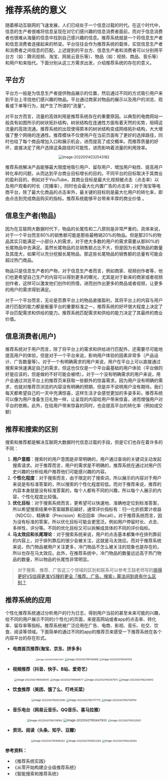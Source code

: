# 推荐系统的意义

随着移动互联网的飞速发展，人们已经处于一个信息过载的时代。在这个时代中，信息的生产者很难将信息呈现在对它们感兴趣的信息消费者面前，而对于信息消费者也很难从海量的信息中找到自己感兴趣的信息。推荐系统就是一个将信息生产者和信息消费者连接起来的桥梁。平台往往会作为推荐系统的载体，实现信息生产者和消费者之间信息的匹配。上述提到的平台方、信息生产者和消费者可以分别用平台方（如：腾讯视频、淘宝、网易云音乐等）、物品（如：视频、商品、音乐等）和用户和来指代。下面分别从这三方需求出发，介绍推荐系统的存在的意义。


## 平台方

平台方一般是为信息生产者提供物品展示的位置，然后通过不同的方式吸引用户来到平台上寻找他们感兴趣的物品。平台通过商家对物品的展示以及用户的浏览、观看或下单等行为，就产生了所谓的"流量"。

对平台方而言，流量的高效利用是推荐系统存在的重要原因。以典型的电商网站一般具有如图所示的树状拓扑结构，树状结构在连通性方面有着天然的劣势，阻碍这流量的高效流通。推荐系统的出现使得原本的树状结构变成网络拓扑结构，大大增强了整个网络的连通性。推荐模块不仅使用户在当前页面有了更好的选择路径，同时也给了每个商品增加入口和展示机会，进而提高了成交概率。而推荐质量的好坏，直接决定了用户选择这条路径的可能性，进而影响着流量的利用效率。

<div align=center>
<img src="../imgs/ch01/ch1.1/image-20220514232543182.png" alt="image-20220514232543182" style="zoom: 80%;" />
</div>

推荐系统解决产品能够最大限度地吸引用户、留存用户、增加用户粘性、提高用户转化率的问题，从而达到平台商业目标增长的目的。不同平台的目标取决于其商业的盈利目的，例如对于YouTube，其商业目标是最大化视频被点击（点击率）以及用户观看的时长（完播率），同时也会最大化内置广告的点击率；对于淘宝等电商平台，除了最大化商品的点击率外，最关键的目标则是最大化用户的转化率，即由点击到完成商品购买的指标。推荐系统能够平台带来丰厚的商业价值 。


## 信息生产者(物品)

因为在互联网大数据时代下，物品的长尾性和二八原则是非常严重的。具体来说，对于一个平台而言80%的销售额可能是那些最畅销20%的物品。但是那20%的物品其实只能满足一小部分人的需求，对于绝大多数的用户的需求需要从那80%的长尾物品中去满足。虽然长尾物品的总销售额占比不大，但是因为长尾物品的数量及其庞大，如果可以充分挖掘长尾物品，那这些长尾物品的销售额的总量有可能会超过热门商品。

物品只是信息生产者的产物，对于信息生产者而言，例如商家、视频创作者等，他们也更希望自己生产的内容可以得到更多的曝光，尤其是对于新来的商家或者视频创作者，这样可以激发他们创作的热情，进而创作出更多的商品或者视频，让更多的用户的需求得到满足。

对于一个平台而言，无论是否靠平台上的物品直接盈利，其将平台上的内容与用户进行匹配的能力都是衡量平台的重要标准之一，推荐系统的好坏很大程度上决定了平台匹配需求和供给的能力。推荐系统匹配需求和供给的能力决定了其最终的商业价值。


## 信息消费者(用户)

推荐系统对于用户而言，除了将平台上的需求和供给进行匹配外，还需要尽可能地提高用户的体验，但是对于一个平台来说，影响用户体验的因素非常多（产品设计、广告数量等）。对于一个有明确需求的用户来说，用户在平台上可以直接通过搜索来快速满足自己的需求，但这也仅仅是一个平台最基础的用户体验（平台做的好是应该的，但是做的不好可能会被喷）。对于一个没有明确需求的用户来说，用户会通过浏览平台上的推荐页来获取一些额外的惊喜需求。因为用户没有明确的需求，也就对推荐页浏览的内容没有明确的预期，但是并不说明用户没有期待。我们每天都希望自己的一天中充满惊喜，这样生活才会感觉更加的多姿多彩。推荐系统可以像为用户准备生日礼物一样，让呈现的内容给用户带来惊喜，进而增强用户对平台的依赖。此外，在给用户带来惊喜的同时，也会提高平台的转化率（例如成交额）


## 推荐和搜索的区别

搜索和推荐都是解决互联网大数据时代信息过载的手段，但是它们也存在着许多的不同：
1. **用户意图**：搜索时的用户意图是非常明确的，用户通过查询的关键词主动发起搜索请求。对于推荐而言，用户的需求是不明确的，推荐系统在通过对用户历史兴趣的分析给用户推荐他们可能感兴趣的内容。
2. **个性化程度**：对于搜索而言，由于限定的了搜索词，所以展示的内容对于用户来说是有标准答案的，所以搜索的个性化程度较低。而对于推荐来说，推荐的内容本身就是没有标准答案的，每个人都有不同的兴趣，所以每个人展示的内容，个性化程度比较强。
3. **优化目标**：对于搜索系统而言，更希望可以快速地、准确地定位到标准答案，所以希望搜索结果中答案越靠前越好，通常评价指标有：归一化折损累计收益（NDCG）、精确率（Precision）和召回率（Recall）。对于推荐系统而言，因为没有标准的答案，所以优化目标可能会更宽泛。例如用户停留时长、点击、多样性，评分等。不同的优化目标又可以拆解成具体的不同的评价指标。
4. **马太效应和长尾理论**：对于搜索系统来说，用户的点击基本都集中在排列靠前的内容上，对于排列靠后的很少会被关注，这就是马太效应。而对于推荐系统来说，热门物品被用户关注更多，冷门物品不怎么被关注的现象也是存在的，所以也存在马太效应。此外，在推荐系统中，冷门物品的数量远远高于热门物品的数量，所以物品的长尾性非常明显。

> 对于搜索、推荐、广告这三个领域的区别和联系可以参考王喆老师写的[排得更好VS估得更准VS搜的更全「推荐、广告、搜索」算法间到底有什么区别？](https://zhuanlan.zhihu.com/p/430431149)

## 推荐系统的应用
个性化推荐系统通过分析用户的行为日志，得到用户当前的甚至未来可能的兴趣，给不同的用户展示不同的(个性化)的页面，来提高网站或者app的点击率、转化率、留存率等指标。推荐系统被广泛应用在广告、电商、影视、音乐、社交、饮食、阅读等领域。下面简单的通过不同的app的推荐页来感受一下推荐系统在各个内容平台的存在形式。

- **电商首页推荐(淘宝、京东、拼多多)**

<div align=center>
<img src="../imgs/ch01/ch1.1/image-20220421190313917.png" alt="image-20220421190313917" style="zoom: 45%;" />
<img src="../imgs/ch01/ch1.1/image-20220421191138469.jpeg" alt="image-20220421191138469" style="zoom:54%;" />
<img src="../imgs/ch01/ch1.1/image-20220421191441104.jpeg" alt="image-20220421191441104" style="zoom:53%;" />
</div>

- **视频推荐（抖音、快手、B站、爱奇艺）**

<div align=center>
<img src="../imgs/ch01/ch1.1/image-20220421190629410.jpeg" alt="image-20220421190629410" style="zoom:55%;" />
<img src="../imgs/ch01/ch1.1/image-20220421191849577.jpeg" alt="image-20220421191849577" style="zoom: 53%;" />
<img src="../imgs/ch01/ch1.1/image-20220421192047973.jpeg" alt="image-20220421192047973" style="zoom:53%;" />
<img src="../imgs/ch01/ch1.1/image-20220421192209412.jpeg" alt="image-20220421192209412" style="zoom:55%;" />
</div>


- **饮食推荐（美团、饿了么、叮咚买菜）**

<div align=center>
<img src="../imgs/ch01/ch1.1/image-20220421192623380.jpeg" alt="image-20220421192623380" style="zoom:53%;" />
<img src="../imgs/ch01/ch1.1/image-20220421192717773.jpeg" alt="image-20220421192717773" style="zoom:55%;" />
<img src="../imgs/ch01/ch1.1/image-20220421192749794.jpeg" alt="image-20220421192749794" style="zoom:55%;" />
</div>


- **音乐电台（网易云音乐、QQ音乐、喜马拉雅）**

<div align=center>
<img src="../imgs/ch01/ch1.1/image-20220421193139183.jpeg" alt="image-20220421193139183" style="zoom: 57%;" />
<img src="../imgs/ch01/ch1.1/image-20220421193447933.jpeg" alt="image-20220421193447933" style="zoom:68%;" />
<img src="../imgs/ch01/ch1.1/image-20220421193325921.jpeg" alt="image-20220421193325921" style="zoom: 53%;" />
</div>


- **资讯、阅读（头条、知乎、豆瓣）**

<div align=center>
<img src="../imgs/ch01/ch1.1/image-20220421193856262.jpeg" alt="image-20220421193856262" style="zoom:53%;" />
<img src="../imgs/ch01/ch1.1/image-20220421193923283.jpeg" alt="image-20220421193923283" style="zoom:55%;" />
<img src="../imgs/ch01/ch1.1/image-20220421194244083.jpeg" alt="image-20220421194244083" style="zoom:54%;" />
</div>


**参考资料：**

- 《推荐系统实践》
- 《从零开始构建企业级推荐系统》
- 《智能搜索和推荐系统》